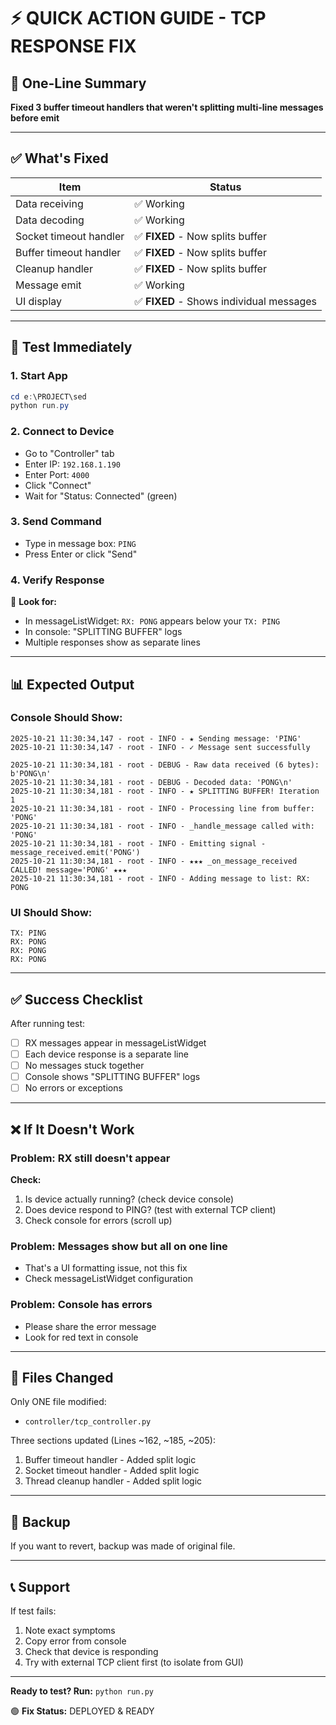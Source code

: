 # ⚡ QUICK ACTION GUIDE - TCP RESPONSE FIX

## 🎯 One-Line Summary
**Fixed 3 buffer timeout handlers that weren't splitting multi-line messages before emit**

---

## ✅ What's Fixed

| Item | Status |
|------|--------|
| Data receiving | ✅ Working |
| Data decoding | ✅ Working |
| Socket timeout handler | ✅ **FIXED** - Now splits buffer |
| Buffer timeout handler | ✅ **FIXED** - Now splits buffer |
| Cleanup handler | ✅ **FIXED** - Now splits buffer |
| Message emit | ✅ Working |
| UI display | ✅ **FIXED** - Shows individual messages |

---

## 🚀 Test Immediately

### 1. Start App
```powershell
cd e:\PROJECT\sed
python run.py
```

### 2. Connect to Device
- Go to "Controller" tab
- Enter IP: `192.168.1.190`
- Enter Port: `4000`
- Click "Connect"
- Wait for "Status: Connected" (green)

### 3. Send Command
- Type in message box: `PING`
- Press Enter or click "Send"

### 4. Verify Response
👀 **Look for:**
- In messageListWidget: `RX: PONG` appears below your `TX: PING`
- In console: "SPLITTING BUFFER" logs
- Multiple responses show as separate lines

---

## 📊 Expected Output

### Console Should Show:
```log
2025-10-21 11:30:34,147 - root - INFO - ★ Sending message: 'PING'
2025-10-21 11:30:34,147 - root - INFO - ✓ Message sent successfully

2025-10-21 11:30:34,181 - root - DEBUG - Raw data received (6 bytes): b'PONG\n'
2025-10-21 11:30:34,181 - root - DEBUG - Decoded data: 'PONG\n'
2025-10-21 11:30:34,181 - root - INFO - ★ SPLITTING BUFFER! Iteration 1
2025-10-21 11:30:34,181 - root - INFO - Processing line from buffer: 'PONG'
2025-10-21 11:30:34,181 - root - INFO - _handle_message called with: 'PONG'
2025-10-21 11:30:34,181 - root - INFO - Emitting signal - message_received.emit('PONG')
2025-10-21 11:30:34,181 - root - INFO - ★★★ _on_message_received CALLED! message='PONG' ★★★
2025-10-21 11:30:34,181 - root - INFO - Adding message to list: RX: PONG
```

### UI Should Show:
```
TX: PING
RX: PONG
RX: PONG
RX: PONG
```

---

## ✅ Success Checklist

After running test:
- [ ] RX messages appear in messageListWidget
- [ ] Each device response is a separate line
- [ ] No messages stuck together
- [ ] Console shows "SPLITTING BUFFER" logs
- [ ] No errors or exceptions

---

## ❌ If It Doesn't Work

### Problem: RX still doesn't appear
**Check:**
1. Is device actually running? (check device console)
2. Does device respond to PING? (test with external TCP client)
3. Check console for errors (scroll up)

### Problem: Messages show but all on one line
- That's a UI formatting issue, not this fix
- Check messageListWidget configuration

### Problem: Console has errors
- Please share the error message
- Look for red text in console

---

## 📂 Files Changed

Only ONE file modified:
- `controller/tcp_controller.py`

Three sections updated (Lines ~162, ~185, ~205):
1. Buffer timeout handler - Added split logic
2. Socket timeout handler - Added split logic
3. Thread cleanup handler - Added split logic

---

## 💾 Backup

If you want to revert, backup was made of original file.

---

## 📞 Support

If test fails:
1. Note exact symptoms
2. Copy error from console
3. Check that device is responding
4. Try with external TCP client first (to isolate from GUI)

---

**Ready to test? Run:** `python run.py`

🟢 **Fix Status:** DEPLOYED & READY
